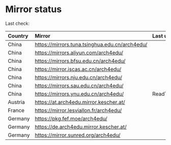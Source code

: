 <script src="./time.js"></script>
# Mirror status
Last check: <script type="text/javascript">localize(1681785186.4031918);</script>

|Country|Mirror|Last update|
|:------|:-----|:----------|
|China|https://mirrors.tuna.tsinghua.edu.cn/arch4edu/|<script type="text/javascript">localize(1681756270);</script>|
|China|https://mirrors.aliyun.com/arch4edu/|<script type="text/javascript">localize(1681756270);</script>|
|China|https://mirrors.bfsu.edu.cn/arch4edu/|<script type="text/javascript">localize(1681756270);</script>|
|China|https://mirror.iscas.ac.cn/arch4edu/|<script type="text/javascript">localize(1681756270);</script>|
|China|https://mirrors.nju.edu.cn/arch4edu/|<script type="text/javascript">localize(1681713135);</script>|
|China|https://mirrors.sau.edu.cn/arch4edu/|<script type="text/javascript">localize(1673850842);</script>|
|China|https://mirrors.ynu.edu.cn/arch4edu/|ReadTimeout|
|Austria|https://at.arch4edu.mirror.kescher.at/|<script type="text/javascript">localize(1681756270);</script>|
|France|https://mirror.lesviallon.fr/arch4edu/|<script type="text/javascript">localize(1681756270);</script>|
|Germany|https://pkg.fef.moe/arch4edu/|<script type="text/javascript">localize(1681756270);</script>|
|Germany|https://de.arch4edu.mirror.kescher.at/|<script type="text/javascript">localize(1681756270);</script>|
|Germany|https://mirror.sunred.org/arch4edu/|<script type="text/javascript">localize(1681756270);</script>|

<script src="./tablefilter/tablefilter.js"></script>
<script src="./table.js"></script>